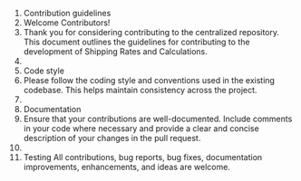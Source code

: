 1.	Contribution guidelines
2.	Welcome Contributors!
3.	Thank you for considering contributing to the centralized repository. This document outlines the guidelines for contributing to the development of Shipping Rates and Calculations.
4.	
5.	Code style
6.	Please follow the coding style and conventions used in the existing codebase. This helps maintain consistency across the project.
7.	
8.	Documentation
9.	Ensure that your contributions are well-documented. Include comments in your code where necessary and provide a clear and concise description of your changes in the pull request.
10.	
11.	Testing
All contributions, bug reports, bug fixes, documentation improvements, enhancements, and ideas are welcome.
